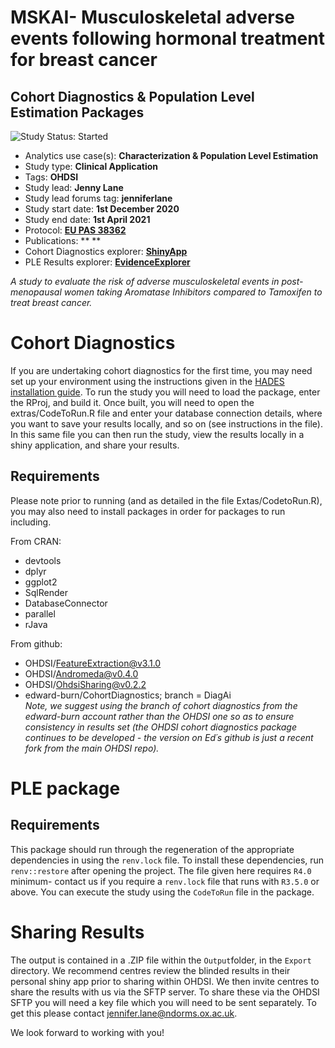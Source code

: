 MSKAI- Musculoskeletal adverse events following hormonal treatment for breast cancer
========================================================================================================================================================
## Cohort Diagnostics & Population Level Estimation Packages

<img src="https://img.shields.io/badge/Study%20Status-Started-blue.svg" alt="Study Status: Started">

- Analytics use case(s): **Characterization & Population Level Estimation**
- Study type: **Clinical Application**
- Tags: **OHDSI**
- Study lead: **Jenny Lane**
- Study lead forums tag: **jenniferlane** 
- Study start date: **1st December 2020**
- Study end date: **1st April 2021**
- Protocol: **[EU PAS 38362](http://www.encepp.eu/encepp/viewResource.htm?id=38363)**
- Publications: ** **
- Cohort Diagnostics explorer: **[ShinyApp](https://jenniferlane.shinyapps.io/CohortDiagnosticsMSKAI_FinalDesign/)**
- PLE Results explorer: **[EvidenceExplorer](https://jenniferlane.shinyapps.io/EvidenceExplorerMSKAI/)**

*A study to evaluate the risk of adverse musculoskeletal events in post-menopausal women taking Aromatase Inhibitors compared to Tamoxifen to treat breast cancer.*

# Cohort Diagnostics
If you are undertaking cohort diagnostics for the first time, you may need set up your environment using the instructions given in the [HADES installation guide](https://ohdsi.github.io/Hades/rSetup.html). To run the study you will need to load the package, enter the RProj, and build it. Once built, you will need to open the extras/CodeToRun.R file and enter your database connection details, where you want to save your results locally, and so on (see instructions in the file). In this same file you can then run the study, view the results locally in a shiny application, and share your results.

## Requirements
Please note prior to running (and as detailed in the file Extas/CodetoRun.R), you may also need to install packages in order for packages to run including. 

From CRAN:  
- devtools
- dplyr
- ggplot2
- SqlRender
- DatabaseConnector
- parallel
- rJava  

From github:  
- OHDSI/FeatureExtraction@v3.1.0
- OHDSI/Andromeda@v0.4.0
- OHDSI/OhdsiSharing@v0.2.2
- edward-burn/CohortDiagnostics; branch = DiagAi  
*Note, we suggest using the branch of cohort diagnostics from the edward-burn account rather than the OHDSI one so as to ensure consistency in results set (the OHDSI cohort diagnostics package continues to be developed - the version on Ed´s github is just a recent fork from the main OHDSI repo).*   

# PLE package

## Requirements
This package should run through the regeneration of the appropriate dependencies in using the `renv.lock` file. To install these dependencies, run
`renv::restore` after opening the project. The file given here requires `R4.0` minimum- contact us if you require a `renv.lock` file that runs with `R3.5.0` or above. You can execute the study using the `CodeToRun` file in the package. 

# Sharing Results
The output is contained in a .ZIP file within the `Output`folder, in the `Export` directory.
We recommend centres review the blinded results in their personal shiny app prior to sharing within OHDSI. We then invite centres to share the results with us via the SFTP server. To share these via the OHDSI SFTP you will need a key file which you will need to be sent separately. To get this please contact jennifer.lane@ndorms.ox.ac.uk.

We look forward to working with you!

